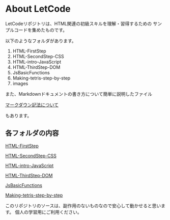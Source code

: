 # About LetCode

LetCodeリポジトリは、HTML関連の初級スキルを理解・習得するための
サンプルコードを集めたものです。

以下のようなフォルダがあります。

1. HTML-FirstStep
2. HTML-SecondStep-CSS
3. HTML-intro-JavaScript
4. HTML-ThirdStep-DOM
5. JsBasicFunctions
6. Making-tetris-step-by-step
7. images

また、Markdownドキュメントの書き方について簡単に説明したファイル

[マークダウン記法について](About_MarkDown.md)

もあります。

## 各フォルダの内容

[HTML-FirstStep](HTML-FirstStep/ReadMe_HTML-FistStep.md)

[HTML-SecondStep-CSS](HTML-SecondStep-CSS/ReadMe-HTML-SecondStep-CSS.md)

[HTML-intro-JavaScript](HTML-intro-JavaScript/ReadMe-HTML-intro-JavaScript.md)

[HTML-ThirdStep-DOM](HTML-ThirdStep-DOM/ReadMe-HTML-ThirdStep-DOM.md)

[JsBasicFunctions](JsBasicFunctions/ReadMe-JsBasicFunctions.md)

[Making-tetris-step-by-step](Making-tetris-step-by-step/ReadMe-Making-tetris-step-by-step.md)

このリポジトリのソースは、副作用のないものなので安心して動かせると思います。
個人の学習用にご利用ください。
